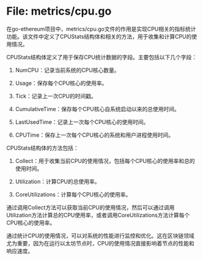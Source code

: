 # File: metrics/cpu.go

在go-ethereum项目中，metrics/cpu.go文件的作用是实现CPU相关的指标统计功能。该文件中定义了CPUStats结构体和相关的方法，用于收集和计算CPU的使用情况。

CPUStats结构体定义了用于保存CPU统计数据的字段。主要包括以下几个字段：

1. NumCPU：记录当前系统的CPU核心数量。

2. Usage：保存每个CPU核心的使用率。

3. Tick：记录上一次CPU的时间戳。

4. CumulativeTime：保存每个CPU核心自系统启动以来的总使用时间。

5. LastUsedTime：记录上一次每个CPU核心的使用时间。

6. CPUTime：保存上一次每个CPU核心的系统和用户进程使用时间。

CPUStats结构体的方法包括：

1. Collect：用于收集当前CPU的使用情况，包括每个CPU核心的使用率和总的使用时间。

2. Utilization：计算CPU的总使用率。

3. CoreUtilizations：计算每个CPU核心的使用率。

通过调用Collect方法可以获取当前CPU的使用情况，然后可以通过调用Utilization方法计算总的CPU使用率，或者调用CoreUtilizations方法计算每个CPU核心的使用率。

通过统计CPU的使用情况，可以对系统的性能进行监控和优化。这在区块链领域尤为重要，因为在运行以太坊节点时，CPU的使用情况直接影响着节点的性能和响应速度。

